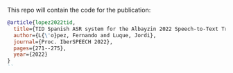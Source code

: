 


This repo will contain the code for the publication:

```bibtex
@article{lopez2022tid,
  title={TID Spanish ASR system for the Albayzin 2022 Speech-to-Text Transcription Challenge$\}$$\}$},
  author={L{\'o}pez, Fernando and Luque, Jordi},
  journal={Proc. IberSPEECH 2022},
  pages={271--275},
  year={2022}
}
``
